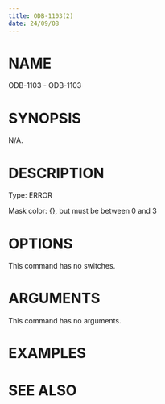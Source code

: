 ```yaml
---
title: ODB-1103(2)
date: 24/09/08
---
```


# NAME

ODB-1103 - ODB-1103

# SYNOPSIS

N/A.

# DESCRIPTION

Type: ERROR

Mask color: {}, but must be between 0 and 3

# OPTIONS

This command has no switches.

# ARGUMENTS

This command has no arguments.

# EXAMPLES

# SEE ALSO
